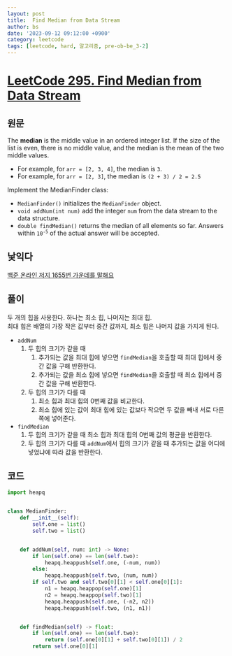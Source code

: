 ```yaml
---
layout: post
title:  Find Median from Data Stream
author: bs
date: '2023-09-12 09:12:00 +0900'
category: leetcode
tags: [leetcode, hard, 알고리즘, pre-ob-be_3-2]
---
```


# [LeetCode 295. Find Median from Data Stream](https://leetcode.com/problems/find-median-from-data-stream/)

## 원문
The **median** is the middle value in an ordered integer list. If the size of the list is even, there is no middle value, and the median is the mean of the two middle values.

- For example, for `arr = [2, 3, 4]`, the median is `3`.
- For example, for `arr = [2, 3]`, the median is `(2 + 3) / 2 = 2.5`

Implement the MedianFinder class:

- `MedianFinder()` initializes the `MedianFinder` object.
- `void addNum(int num)` add the integer `num` from the data stream to the data structure.
- `double findMedian()` returns the median of all elements so far. Answers within <code>10<sup>-5</sup></code> of the actual answer will be accepted.

## 낯익다
[백준 온라인 저지 1655번 가운데를 말해요](https://www.acmicpc.net/problem/1655)

## 풀이
두 개의 힙을 사용한다. 하나는 최소 힙, 나머지는 최대 힙.<br>
최대 힙은 배열의 가장 작은 값부터 중간 값까지, 최소 힙은 나머지 값을 가지게 된다.

- `addNum`
    1. 두 힙의 크기가 같을 때
        1. 추가되는 값을 최대 힙에 넣으면 `findMedian`을 호출할 때 최대 힙에서 중간 값을 구해 반환한다.
        2. 추가되는 값을 최소 힙에 넣으면 `findMedian`을 호출할 때 최소 힙에서 중간 값을 구해 반환한다.
    2. 두 힙의 크기가 다를 때
        1. 최소 힙과 최대 힙의 0번째 값을 비교한다.
        2. 최소 힙에 있는 값이 최대 힙에 있는 값보다 작으면 두 값을 빼내 서로 다른 쪽에 넣어준다.
- `findMedian`
    1. 두 힙의 크기가 같을 때 최소 힙과 최대 힙의 0번째 값의 평균을 반환한다.
    2. 두 힙의 크기가 다를 때 `addNum`에서 힙의 크기가 같을 때 추가되는 값을 어디에 넣었냐에 따라 값을 반환한다.

## 코드
```python
import heapq


class MedianFinder:
    def __init__(self):
        self.one = list()
        self.two = list()


    def addNum(self, num: int) -> None:
        if len(self.one) == len(self.two):
            heapq.heappush(self.one, (-num, num))
        else:
            heapq.heappush(self.two, (num, num))
        if self.two and self.two[0][1] < self.one[0][1]:
            n1 = heapq.heappop(self.one)[1]
            n2 = heapq.heappop(self.two)[1]
            heapq.heappush(self.one, (-n2, n2))
            heapq.heappush(self.two, (n1, n1))


    def findMedian(self) -> float:
        if len(self.one) == len(self.two):
            return (self.one[0][1] + self.two[0][1]) / 2
        return self.one[0][1]
```